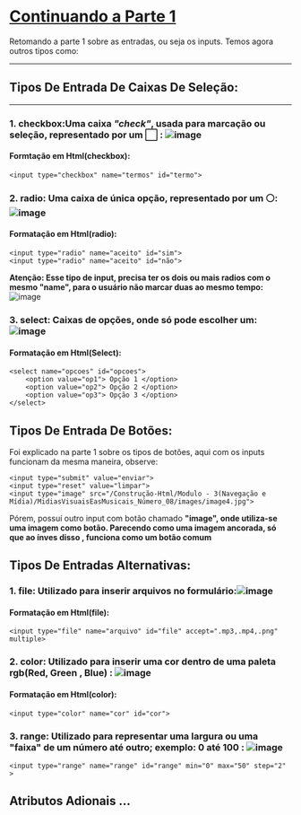 # [Continuando a Parte 1](https://github.com/Karlos-Eduardo-Mrqs/Construcao-Html-Css-Javascript/edit/Test/Constru%C3%A7%C3%A3o-Html/Modulo%20-%205(Formul%C3%A1rios)/EstruturaDoFormul%C3%A1rio/Inputs.md) 
Retomando a parte 1 sobre as entradas, ou seja os inputs. Temos agora outros tipos como:
***
## Tipos De Entrada De Caixas De Seleção: 
***
### 1. **checkbox**:Uma caixa *"check"*, usada para marcação ou seleção, representado por um ⬜ : ![image](https://github.com/Karlos-Eduardo-Mrqs/Construcao-Html-Css-Javascript/assets/172524894/a55165bc-9242-4ed6-a282-8bff5f47a939)
#### Formtação em Html(checkbox):
`` <input type="checkbox" name="termos" id="termo"> ``

### 2. **radio**: Uma caixa de única opção, representado por um ⚪: ![image](https://github.com/Karlos-Eduardo-Mrqs/Construcao-Html-Css-Javascript/assets/172524894/e17fed6e-5578-4887-8bba-50c9179819d9)
#### Formatação em Html(radio):
```
<input type="radio" name="aceito" id="sim">
<input type="radio" name="aceito" id="não">
```
**Atenção: Esse tipo de input, precisa ter os dois ou mais radios com o mesmo "name", para o usuário não marcar duas ao mesmo tempo:**
![image](https://github.com/Karlos-Eduardo-Mrqs/Construcao-Html-Css-Javascript/assets/172524894/31753079-8474-4922-97be-a3e9736a59f8)

### 3. **select**: Caixas de opções, onde só pode escolher um: ![image](https://github.com/Karlos-Eduardo-Mrqs/Construcao-Html-Css-Javascript/assets/172524894/d98c1e49-94aa-4cd4-a5b0-0611bfa830af)
#### Formatação em Html(Select): 
```
<select name="opcoes" id="opcoes">
    <option value="op1"> Opção 1 </option>
    <option value="op2"> Opção 2 </option>
    <option value="op3"> Opção 3 </option>
</select>
```
## Tipos De Entrada De Botões:
Foi explicado na parte 1 sobre os tipos de botões, aqui com os inputs funcionam da mesma maneira, observe:
```
<input type="submit" value="enviar">
<input type="reset" value="limpar">
<input type="image" src="/Construção-Html/Modulo - 3(Navegação e Mídia)/MidiasVisuaisEasMusicais_Número_08/images/image4.jpg">
```
Pórem, possuí outro input com botão chamado **"image", onde utiliza-se uma imagem como botão. Parecendo como uma imagem ancorada, só que ao ínves disso , funciona como um botão comum**

## Tipos De Entradas Alternativas: 
### 1. **file**: Utilizado para inserir arquivos no formulário:![image](https://github.com/Karlos-Eduardo-Mrqs/Construcao-Html-Css-Javascript/assets/172524894/69faa58a-b15f-4e73-8290-69749f5a5886) 
#### Formatação em Html(file):
```
<input type="file" name="arquivo" id="file" accept=".mp3,.mp4,.png" multiple>
```
### 2. **color**: Utilizado para inserir uma cor dentro de uma paleta rgb(Red, Green , Blue) : ![image](https://github.com/Karlos-Eduardo-Mrqs/Construcao-Html-Css-Javascript/assets/172524894/44d193e9-4bdc-460c-bbcb-fa30fd2be1e0)
#### Formatação em Html(color):
```
<input type="color" name="cor" id="cor">
```
### 3. **range**: Utilizado para representar uma largura ou uma "faixa" de um número até outro; exemplo: 0 até 100 : ![image](https://github.com/Karlos-Eduardo-Mrqs/Construcao-Html-Css-Javascript/assets/172524894/06c76384-f781-481b-96b9-deea5851ead0)
```
<input type="range" name="range" id="range" min="0" max="50" step="2" >
```

## Atributos Adionais ...
